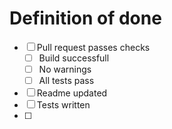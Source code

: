 # Definition of done

 - [ ] Pull request passes checks
   - [ ] Build successfull
   - [ ] No warnings
   - [ ] All tests pass
 - [ ] Readme updated
 - [ ] Tests written
 - [ ] 
